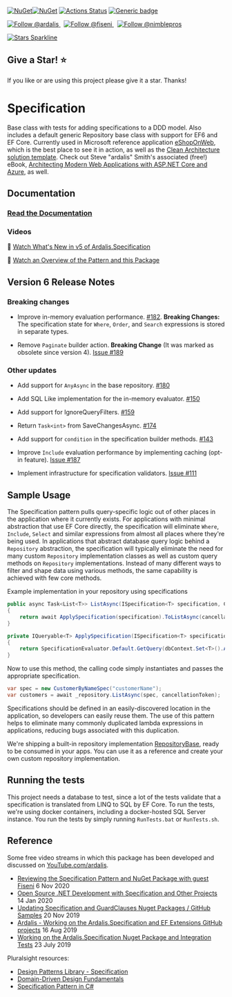 
[![NuGet](https://img.shields.io/nuget/v/Ardalis.Specification.svg)](https://www.nuget.org/packages/Ardalis.Specification)[![NuGet](https://img.shields.io/nuget/dt/Ardalis.Specification.svg)](https://www.nuget.org/packages/Ardalis.Specification)
[![Actions Status](https://github.com/ardalis/specification/workflows/ASP.NET%20Core%20CI/badge.svg)](https://github.com/ardalis/specification/actions)
[![Generic badge](https://img.shields.io/badge/Documentation-Ardalis.Specification%20v5-Green.svg)](https://ardalis.github.io/Specification/)

<a href="https://twitter.com/intent/follow?screen_name=ardalis">
    <img src="https://img.shields.io/twitter/follow/ardalis.svg?label=Follow%20@ardalis" alt="Follow @ardalis" />
</a> &nbsp; <a href="https://twitter.com/intent/follow?screen_name=fiseni">
    <img src="https://img.shields.io/twitter/follow/fiseni.svg?label=Follow%20@fiseni" alt="Follow @fiseni" />
</a> &nbsp; <a href="https://twitter.com/intent/follow?screen_name=nimblepros">
    <img src="https://img.shields.io/twitter/follow/nimblepros.svg?label=Follow%20@nimblepros" alt="Follow @nimblepros" />
</a>

[![Stars Sparkline](https://stars.medv.io/ardalis/specification.svg)](https://stars.medv.io/ardalis/specification)

## Give a Star! :star:
If you like or are using this project please give it a star. Thanks!
# Specification

Base class with tests for adding specifications to a DDD model. Also includes a default generic Repository base class with support for EF6 and EF Core. Currently used in Microsoft reference application [eShopOnWeb](https://github.com/dotnet-architecture/eShopOnWeb), which is the best place to see it in action, as well as the [Clean Architecture solution template](https://github.com/ardalis/cleanarchitecture). Check out Steve "ardalis" Smith's associated (free!) eBook, [Architecting Modern Web Applications with ASP.NET Core and Azure](https://aka.ms/webappebook), as well.

## Documentation

### [Read the Documentation](https://ardalis.github.io/Specification/)

### Videos

🎥 [Watch What's New in v5 of Ardalis.Specification](https://www.youtube.com/watch?v=gT72mWdD4Qo&ab_channel=Ardalis)

🎥 [Watch an Overview of the Pattern and this Package](https://www.youtube.com/watch?v=BgWWbBUWyig)

## Version 6 Release Notes

### Breaking changes

- Improve in-memory evaluation performance. [#182](https://github.com/ardalis/Specification/issues/182). <strong>Breaking Changes:</strong> The specification state for `Where`, `Order`, and `Search` expressions is stored in separate types.

- Remove `Paginate` builder action. <strong>Breaking Change</strong> (It was marked as obsolete since version 4). [Issue #189](https://github.com/ardalis/Specification/issues/189)

### Other updates

- Add support for `AnyAsync` in the base repository. [#180](https://github.com/ardalis/Specification/issues/180)

- Add SQL Like implementation for the in-memory evaluator. [#150](https://github.com/ardalis/Specification/issues/150)

- Add support for IgnoreQueryFilters. [#159 ](https://github.com/ardalis/Specification/issues/159)

- Return `Task<int>` from SaveChangesAsync. [#174 ](https://github.com/ardalis/Specification/issues/174)

- Add support for `condition` in the specification builder methods. [#143](https://github.com/ardalis/Specification/issues/143)

- Improve `Include` evaluation performance by implementing caching (opt-in feature). [Issue #187](https://github.com/ardalis/Specification/issues/187)

- Implement infrastructure for specification validators. [Issue #111](https://github.com/ardalis/Specification/issues/111)

## Sample Usage

The Specification pattern pulls query-specific logic out of other places in the application where it currently exists. For applications with minimal abstraction that use EF Core directly, the specification will eliminate `Where`, `Include`, `Select` and similar expressions from almost all places where they're being used. In applications that abstract database query logic behind a `Repository` abstraction, the specification will typically eliminate the need for many custom `Repository` implementation classes as well as custom query methods on `Repository` implementations. Instead of many different ways to filter and shape data using various methods, the same capability is achieved with few core methods.

Example implementation in your repository using specifications

```c#
public async Task<List<T>> ListAsync(ISpecification<T> specification, CancellationToken cancellationToken = default)
{
	return await ApplySpecification(specification).ToListAsync(cancellationToken);
}

private IQueryable<T> ApplySpecification(ISpecification<T> specification)
{
	return SpecificationEvaluator.Default.GetQuery(dbContext.Set<T>().AsQueryable(), specification);
}
```

Now to use this method, the calling code simply instantiates and passes the appropriate specification.

```c#
var spec = new CustomerByNameSpec("customerName");
var customers = await _repository.ListAsync(spec, cancellationToken);
```
Specifications should be defined in an easily-discovered location in the application, so developers can easily reuse them. The use of this pattern helps to eliminate many commonly duplicated lambda expressions in applications, reducing bugs associated with this duplication.

We're shipping a built-in repository implementation [RepositoryBase](https://github.com/ardalis/Specification/blob/main/Specification.EntityFrameworkCore/src/Ardalis.Specification.EntityFrameworkCore/RepositoryBaseOfT.cs), ready to be consumed in your apps. You can use it as a reference and create your own custom repository implementation.

## Running the tests

This project needs a database to test, since a lot of the tests validate that a specification is translated from LINQ to SQL by EF Core. To run the tests, we're using docker containers, including a docker-hosted SQL Server instance. You run the tests by simply running `RunTests.bat` or `RunTests.sh`.

## Reference

Some free video streams in which this package has been developed and discussed on [YouTube.com/ardalis](http://youtube.com/ardalis?sub_confirmation=1).

- [Reviewing the Specification Pattern and NuGet Package with guest Fiseni](https://www.youtube.com/watch?v=BgWWbBUWyig&t=315s&ab_channel=Ardalis) 6 Nov 2020
- [Open Source .NET Development with Specification and Other Projects](https://www.youtube.com/watch?v=zP_279p2D9w) 14 Jan 2020
- [Updating Specification and GuardClauses Nuget Packages / GitHub Samples](https://www.youtube.com/watch?v=kCeRJj2H1RQ) 20 Nov 2019
- [Ardalis - Working on the Ardalis.Specification and EF Extensions GitHub projects](https://www.youtube.com/watch?v=PbHic9Ndqoc) 16 Aug 2019
- [Working on the Ardalis.Specification Nuget Package and Integration Tests](https://www.youtube.com/watch?v=Ia3zb6-2LuY) 23 July 2019

Pluralsight resources:

- [Design Patterns Library - Specification](https://www.pluralsight.com/courses/patterns-library)
- [Domain-Driven Design Fundamentals](https://www.pluralsight.com/courses/domain-driven-design-fundamentals)
- [Specification Pattern in C#](https://www.pluralsight.com/courses/csharp-specification-pattern)
